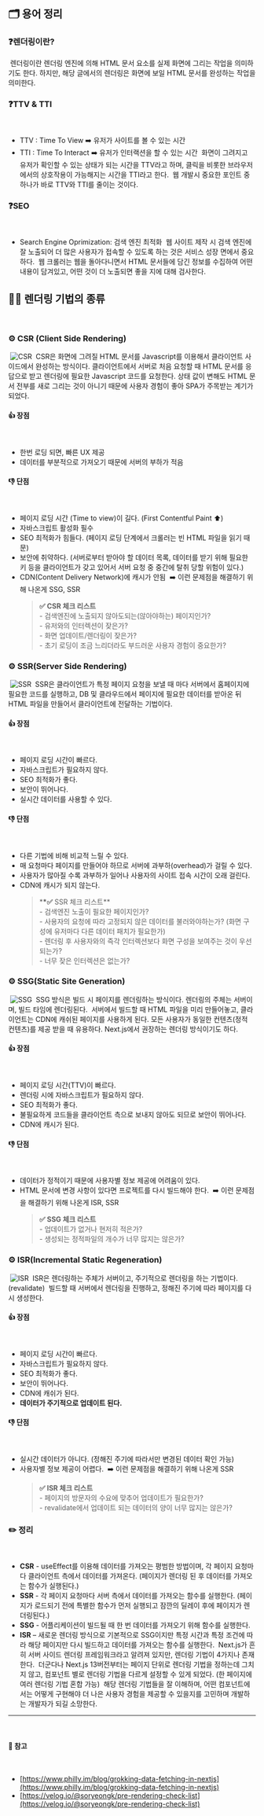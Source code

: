## 🗂️ 용어 정리

### ❓렌더링이란?

​
렌더링이란 렌더링 엔진에 의해 HTML 문서 요소를 실제 화면에 그리는 작업을 의미하기도 한다. 하지만, 해당 글에서의 렌더링은 화면에 보일 HTML 문서를 완성하는 작업을 의미한다.
​

### ❓TTV & TTI

​

- TTV : Time To View ➡️ 유저가 사이트를 볼 수 있는 시간
- TTI : Time To Interact ➡️ 유저가 인터랙션을 할 수 있는 시간
  ​
  화면이 그려지고 유저가 확인할 수 있는 상태가 되는 시간을 TTV라고 하며, 클릭을 비롯한 브라우저에서의 상호작용이 가능해지는 시간을 TTI라고 한다.
  ​
  웹 개발시 중요한 포인트 중 하나가 바로 TTV와 TTI를 줄이는 것이다.
  ​

### ❓SEO

​

- Search Engine Oprimization: 검색 엔진 최적화
  ​
  웹 사이트 제작 시 검색 엔진에 잘 노출되어 더 많은 사용자가 접속할 수 있도록 하는 것은 서비스 성장 면에서 중요하다.
  ​
  웹 크롤러는 웹을 돌아다니면서 HTML 문서들에 담긴 정보를 수집하여 어떤 내용이 담겨있고, 어떤 것이 더 노출되면 좋을 지에 대해 검사한다.
  ​

## 💁🏻 렌더링 기법의 종류

​

### ⚙️ CSR (Client Side Rendering)

​
![CSR](https://img1.daumcdn.net/thumb/R1280x0/?scode=mtistory2&fname=https%3A%2F%2Fblog.kakaocdn.net%2Fdn%2FcDQZsm%2Fbtshar77TlI%2F4eHIGDAzkLp55bfYJOKRCK%2Fimg.jpg)
​
CSR은 화면에 그려질 HTML 문서를 Javascript를 이용해서 클라이언트 사이드에서 완성하는 방식이다. 클라이언트에서 서버로 처음 요청할 때 HTML 문서를 응답으로 받고 렌더링에 필요한 Javascript 코드를 요청한다. 상태 값이 변해도 HTML 문서 전부를 새로 그리는 것이 아니기 때문에 사용자 경험이 좋아 SPA가 주목받는 계기가 되었다.
​

#### 👍 장점

​

- 한번 로딩 되면, 빠른 UX 제공
- 데이터를 부분적으로 가져오기 때문에 서버의 부하가 적음
  ​

#### 👎 단점

​

- 페이지 로딩 시간 (Time to view)이 길다. (First Contentful Paint ⬆️)
- 자바스크립트 활성화 필수
- SEO 최적화가 힘들다. (페이지 로딩 단계에서 크롤러는 빈 HTML 파일을 읽기 때문)
- 보안에 취약하다. (서버로부터 받아야 할 데이터 목록, 데이터를 받기 위해 필요한 키 등을 클라이언트가 갖고 있어서 서버 요청 중 중간에 탈취 당할 위험이 있다.)
- CDN(Content Delivery Network)에 캐시가 안됨
  ​
  ➡️ 이런 문제점을 해결하기 위해 나온게 SSG, SSR
  ​
  > **✅ CSR 체크 리스트**  
  > \- 검색엔진에 노출되지 않아도되는(않아야하는) 페이지인가?  
  > \- 유저와의 인터렉션이 잦은가?  
  > \- 화면 업데이트/렌더링이 잦은가?  
  > \- 초기 로딩이 조금 느리더라도 부드러운 사용자 경험이 중요한가?
  > ​

### ⚙️ SSR(Server Side Rendering)

​
![SSR](https://img1.daumcdn.net/thumb/R1280x0/?scode=mtistory2&fname=https%3A%2F%2Fblog.kakaocdn.net%2Fdn%2FcgqvDM%2Fbtsg838ndfY%2FTTD1Put8Y5v9Se23t8a47k%2Fimg.jpg)
​
SSR은 클라이언트가 특정 페이지 요청을 보낼 때 마다 서버에서 홈페이지에 필요한 코드를 실행하고, DB 및 클라우드에서 페이지에 필요한 데이터를 받아온 뒤 HTML 파일을 만들어서 클라이언트에 전달하는 기법이다.
​

#### 👍 장점

​

- 페이지 로딩 시간이 빠르다.
- 자바스크립트가 필요하지 않다.
- SEO 최적화가 좋다.
- 보안이 뛰어나다.
- 실시간 데이터를 사용할 수 있다.
  ​

#### 👎 단점

​

- 다른 기법에 비해 비교적 느릴 수 있다.
- 매 요청마다 페이지를 만들어야 하므로 서버에 과부하(overhead)가 걸릴 수 있다.
- 사용자가 많아질 수록 과부하가 일어나 사용자의 사이트 접속 시간이 오래 걸린다.
- CDN에 캐시가 되지 않는다.
  ​
  > \***\*✅** SSR 체크 리스트\*\*  
  > \- 검색엔진 노출이 필요한 페이지인가?  
  > \- 사용자의 요청에 따라 고정되지 않은 데이터를 불러와야하는가? (화면 구성에 유저마다 다른 데이터 패치가 필요한가)  
  > \- 렌더링 후 사용자와의 즉각 인터렉션보다 화면 구성을 보여주는 것이 우선되는가?  
  > \- 너무 잦은 인터렉션은 없는가?
  > ​

### ⚙️ SSG(Static Site Generation)

​
![SSG](https://img1.daumcdn.net/thumb/R1280x0/?scode=mtistory2&fname=https%3A%2F%2Fblog.kakaocdn.net%2Fdn%2FYyOQF%2FbtshbtksgB5%2FHPw9XVX9PDTHjPISUSvsv1%2Fimg.jpg)
​
SSG 방식은 빌드 시 페이지를 렌더링하는 방식이다. 렌더링의 주체는 서버이며, 빌드 타임에 렌더링된다.
​
서버에서 빌드할 때 HTML 파일을 미리 만들어놓고, 클라이언트는 CDN에 캐쉬된 페이지를 사용하게 된다. 모든 사용자가 동일한 컨텐츠(정적 컨텐츠)를 제공 받을 때 유용하다.
​
Next.js에서 권장하는 렌더링 방식이기도 하다.
​

#### 👍 장점

​

- 페이지 로딩 시간(TTV)이 빠르다.
- 렌더링 시에 자바스크립트가 필요하지 않다.
- SEO 최적화가 좋다.
- 불필요하게 코드들을 클라이언트 측으로 보내지 않아도 되므로 보안이 뛰어나다.
- CDN에 캐시가 된다.
  ​

#### 👎 단점

​

- 데이터가 정적이기 때문에 사용자별 정보 제공에 어려움이 있다.
- HTML 문서에 변경 사항이 있다면 프로젝트를 다시 빌드해야 한다.
  ​
  ➡️ 이런 문제점을 해결하기 위해 나온게 ISR, SSR
  ​
  > **✅ SSG 체크 리스트**  
  > \- 업데이트가 없거나 현저히 적은가?  
  > \- 생성되는 정적파일의 개수가 너무 많지는 않은가?
  > ​

### ⚙️ ISR(Incremental Static Regeneration)

​
![ISR](https://img1.daumcdn.net/thumb/R1280x0/?scode=mtistory2&fname=https%3A%2F%2Fblog.kakaocdn.net%2Fdn%2Fd4gTte%2Fbtshaq2szr8%2F9XtMnuiMOkm79bFKvXkBi0%2Fimg.png)
​
ISR은 렌더링하는 주체가 서버이고, 주기적으로 렌더링을 하는 기법이다. (revalidate)
​
빌드할 때 서버에서 렌더링을 진행하고, 정해진 주기에 따라 페이지를 다시 생성한다.
​

#### 👍 장점

​

- 페이지 로딩 시간이 빠르다.
- 자바스크립트가 필요하지 않다.
- SEO 최적화가 좋다.
- 보안이 뛰어나다.
- CDN에 캐쉬가 된다.
- **데이터가 주기적으로 업데이트 된다.**
  ​

#### 👎 단점

​

- 실시간 데이터가 아니다. (정해진 주기에 따라서만 변경된 데이터 확인 가능)
- 사용자별 정보 제공이 어렵다.
  ​
  ➡️ 이런 문제점을 해결하기 위해 나온게 SSR
  ​
  > **✅ ISR 체크 리스트**  
  > \- 페이지의 방문자의 수요에 맞추어 업데이트가 필요한가?  
  > \- revalidate에서 업데이트 되는 데이터의 양이 너무 많지는 않은가?
  > ​

### ✏️ 정리

​

- **CSR** - useEffect를 이용해 데이터를 가져오는 평범한 방법이며, 각 페이지 요청마다 클라이언트 측에서 데이터를 가져온다. (페이지가 렌더링 된 후 데이터를 가져오는 함수가 실행된다.)
- **SSR** - 각 페이지 요청마다 서버 측에서 데이터를 가져오는 함수를 실행한다. (페이지가 로드되기 전에 특별한 함수가 먼저 실행되고 잠깐의 딜레이 후에 페이지가 렌더링된다.)
- **SSG** - 어플리케이션이 빌드될 때 한 번 데이터를 가져오기 위해 함수를 실행한다.
- **ISR** – 새로운 렌더링 방식으로 기본적으로 SSG이지만 특정 시간과 특정 조건에 따라 해당 페이지만 다시 빌드하고 데이터를 가져오는 함수를 실행한다.
  ​
  Next.js가 흔히 서버 사이드 렌더링 프레임워크라고 알려져 있지만, 렌더링 기법이 4가지나 존재한다.
  ​
  더군다나 Next.js 13버전부터는 페이지 단위로 렌더링 기법을 정하는데 그치지 않고, 컴포넌트 별로 렌더링 기법을 다르게 설정할 수 있게 되었다. (한 페이지에 여러 렌더링 기법 혼합 가능)
  ​
  해당 렌더링 기법들을 잘 이해하며, 어떤 컴포넌트에서는 어떻게 구현해야 더 나은 사용자 경험을 제공할 수 있을지를 고민하며 개발하는 개발자가 되길 소망한다.
  ​

---

​

#### 💖 참고

​

- [https://www.philly.im/blog/grokking-data-fetching-in-nextjs](https://www.philly.im/blog/grokking-data-fetching-in-nextjs)
- [https://velog.io/@soryeongk/pre-rendering-check-list](https://velog.io/@soryeongk/pre-rendering-check-list)

